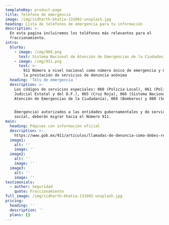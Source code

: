```yaml
---
templateKey: product-page
title: Teléfono de emergencia
image: /img/sidharth-bhatia-131092-unsplash.jpg
heading: Lista de teléfonos de emergencia para tu información
description: >-
  En esta pagina incluiremos los teléfonos más relevantes para el
  fraccionamiento.
intro:
  blurbs:
    - image: /img/066.png
      text: Sistema Nacional de Atención de Emergencias de la Ciudadanía
    - image: /img/911.png
      text: >-
        911 Número a nivel nacional como número único de emergencia y 089 para
        la prestación de servicios de denuncia anónima
  heading: 'Tels de emergencia '
  description: >-
    Los códigos de servicios especiales: 060 (Policía Local), 061 (Policía
    Judicial Estatal y del D.F.), 065 (Cruz Roja), 066 (Sistema Nacional de
    Atención de Emergencias de la Ciudadanía), 068 (Bomberos) y 080 (Seguridad y


    Emergencia) autorizados a las entidades gubernamentales y de servicio
    social, deberán migrar hacia el Número 911.
main:
  heading: Páginas con información oficial
  description: >-
    https://www.gob.mx/911/articulos/llamadas-de-denuncia-como-debes-realizarlas-para-obtener-el-mejor-resultado
  image1:
    alt: ''
    image: ''
  image2:
    alt: ''
    image: ''
  image3:
    alt: ''
    image: ''
testimonials:
  - author: Seguridad
    quote: Fraccionamiento
full_image: /img/sidharth-bhatia-131092-unsplash.jpg
pricing:
  heading: ''
  description: ''
  plans: []
---
```


